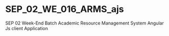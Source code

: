 # SEP_02_WE_016_ARMS_ajs
SEP 02 Week-End Batch Academic Resource Management System Angular Js client Application  
